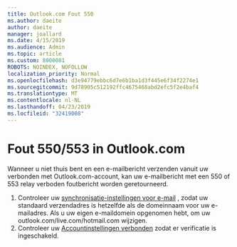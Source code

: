 ```yaml
---
title: Outlook.com Fout 550
ms.author: daeite
author: daeite
manager: joallard
ms.date: 4/15/2019
ms.audience: Admin
ms.topic: article
ms.custom: 8000081
ROBOTS: NOINDEX, NOFOLLOW
localization_priority: Normal
ms.openlocfilehash: d3e94779ebbc6d7e6b1ba1d3f445e6f34f2274e1
ms.sourcegitcommit: 9d78905c512192ffc4675468abd2efc5f2e4baf4
ms.translationtype: MT
ms.contentlocale: nl-NL
ms.lasthandoff: 04/23/2019
ms.locfileid: "32419008"
---
```

# <a name="error-550553-in-outlookcom"></a>Fout 550/553 in Outlook.com

Wanneer u niet thuis bent en een e-mailbericht verzenden vanuit uw verbonden met Outlook.com-account, kan uw e-mailbericht met een 550 of 553 relay verboden foutbericht worden geretourneerd.
1. Controleer uw [synchronisatie-instellingen voor e-mail](https://go.microsoft.com/fwlink/?linkid=2031283) , zodat uw standaard verzendadres is hetzelfde als de domeinnaam voor uw e-mailadres. Als u uw eigen e-maildomein opgenomen hebt, om uw outlook.com/live.com/hotmail.com wijzigen.
2. Controleer uw [Accountinstellingen verbonden](https://go.microsoft.com/fwlink/?linkid=875264&clcid=0x409) zodat er verificatie is ingeschakeld.